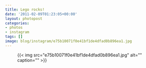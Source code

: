```yaml
---
title: Lego rocks!
date: '2011-02-09T01:23:05+00:00'
layout: photopost
categories:
- photos
- instagram
tags: []
image: blog/instagram/e75b10071f0e41bf1de4dfad0b896ea1.jpg
---
```


<figure class="photo photo--square">
  {{< img src="e75b10071f0e41bf1de4dfad0b896ea1.jpg" alt="" caption="" >}}

</figure>



